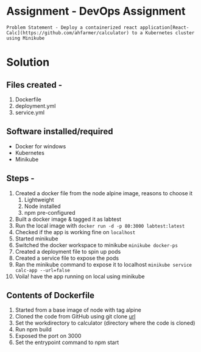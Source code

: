 # Assignment - DevOps Assignment 

   `Problem Statement - Deploy a containerized react application[React- Calc](https://github.com/ahfarmer/calculator) to a Kubernetes cluster using Minikube`



# Solution 
 ## Files created - 
 1. Dockerfile
 2. deployment.yml
 3. service.yml

## Software installed/required

 - Docker for windows
 - Kubernetes
 - Minikube

## Steps - 

 1. Created a docker file from the node alpine image, reasons to choose it
      1.  Lightweight
      2. Node installed
      3. npm pre-configured
 2.  Built a docker image & tagged it as labtest
 3. Run the local image with `docker run -d -p 80:3000 labtest:latest`
 4. Checked if the app is working fine on `localhost`
 5. Started minikube
 6. Switched the docker workspace to minikube `minikube docker-ps`
 7. Created a deployment file to spin up pods
 8. Created a service file to expose the pods
 9. Ran the minikube command to expose it to localhost `minikube service calc-app --url=false`
 10. Voila! have the app running on local using minikube

## Contents of Dockerfile

 1. Started from a base image of node with tag alpine 
 2. Cloned the code from GitHub using git clone [url](https://github.com/ahfarmer/calculator)
 3. Set the workdirectory to calculator (directory where the code is cloned)
 4. Run npm build
 5. Exposed the port on 3000
 6. Set the entrypoint command to npm start
